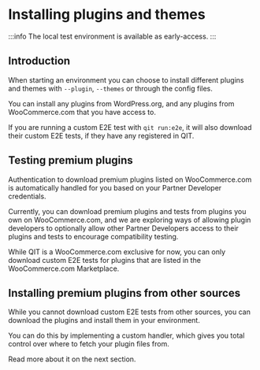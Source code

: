 # Installing plugins and themes

:::info
The local test environment is available as early-access.
:::

## Introduction

When starting an environment you can choose to install different plugins and themes with `--plugin`, `--themes` or through the config files.

You can install any plugins from WordPress.org, and any plugins from WooCommerce.com that you have access to.

If you are running a custom E2E test with `qit run:e2e`, it will also download their custom E2E tests, if they have any registered in QIT.


## Testing premium plugins

Authentication to download premium plugins listed on WooCommerce.com is automatically handled for you based on your Partner Developer credentials.

Currently, you can download premium plugins and tests from plugins you own on WooCommerce.com, and we are exploring ways of allowing
plugin developers to optionally allow other Partner Developers access to their plugins and tests to encourage compatibility testing.

While QIT is a WooCommerce.com exclusive for now, you can only download custom E2E tests for plugins that are listed in the WooCommerce.com Marketplace.

## Installing premium plugins from other sources

While you cannot download custom E2E tests from other sources, you can download the plugins and install them in your environment.

You can do this by implementing a custom handler, which gives you total control over where to fetch your plugin files from.

Read more about it on the next section.

